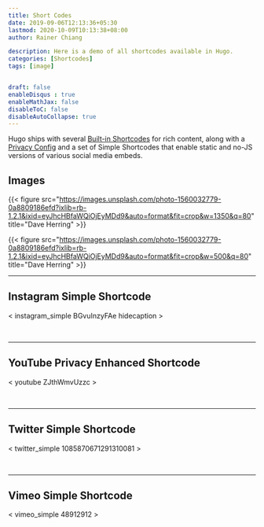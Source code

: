 ```yaml
---
title: Short Codes
date: 2019-09-06T12:13:36+05:30
lastmod: 2020-10-09T10:13:38+08:00
author: Rainer Chiang

description: Here is a demo of all shortcodes available in Hugo.
categories: [Shortcodes]
tags: [image]


draft: false
enableDisqus : true
enableMathJax: false
disableToC: false
disableAutoCollapse: true
---
```


Hugo ships with several [Built-in Shortcodes](https://gohugo.io/content-management/shortcodes/#use-hugo-s-built-in-shortcodes) for rich content, along with a [Privacy Config](https://gohugo.io/about/hugo-and-gdpr/) and a set of Simple Shortcodes that enable static and no-JS versions of various social media embeds.

## Images

{{< figure src="https://images.unsplash.com/photo-1560032779-0a8809186efd?ixlib=rb-1.2.1&ixid=eyJhcHBfaWQiOjEyMDd9&auto=format&fit=crop&w=1350&q=80" title="Dave Herring" >}}

{{< figure src="https://images.unsplash.com/photo-1560032779-0a8809186efd?ixlib=rb-1.2.1&ixid=eyJhcHBfaWQiOjEyMDd9&auto=format&fit=crop&w=500&q=80" title="Dave Herring" >}}

---

## Instagram Simple Shortcode

< instagram_simple BGvuInzyFAe hidecaption >

<br>

---

## YouTube Privacy Enhanced Shortcode

< youtube ZJthWmvUzzc >

<br>

---

## Twitter Simple Shortcode

< twitter_simple 1085870671291310081 >

<br>

---

## Vimeo Simple Shortcode

< vimeo_simple 48912912 >
